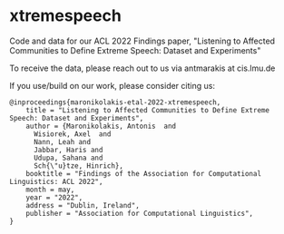 # xtremespeech
Code and data for our ACL 2022 Findings paper, "Listening to Affected Communities to Define Extreme Speech: Dataset and Experiments"

To receive the data, please reach out to us via antmarakis at cis.lmu.de

If you use/build on our work, please consider citing us:

```
@inproceedings{maronikolakis-etal-2022-xtremespeech,
    title = "Listening to Affected Communities to Define Extreme Speech: Dataset and Experiments",
    author = {Maronikolakis, Antonis  and
      Wisiorek, Axel  and
      Nann, Leah and
      Jabbar, Haris and
      Udupa, Sahana and
      Sch{\"u}tze, Hinrich},
    booktitle = "Findings of the Association for Computational Linguistics: ACL 2022",
    month = may,
    year = "2022",
    address = "Dublin, Ireland",
    publisher = "Association for Computational Linguistics",
}
```
